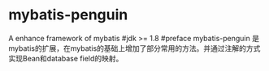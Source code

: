 # mybatis-penguin
A enhance framework of mybatis 
#jdk >= 1.8
#preface
mybatis-penguin 是mybatis的扩展，在mybatis的基础上增加了部分常用的方法。并通过注解的方式实现Bean和database field的映射。

